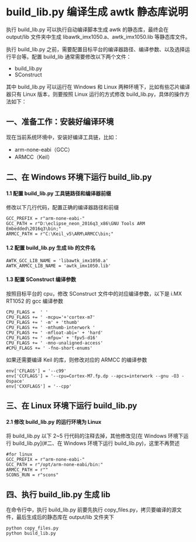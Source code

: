 # build_lib.py 编译生成 awtk 静态库说明

执行 build_lib.py 可以执行自动编译脚本生成 awtk 的静态库，最终会在 output/lib 文件夹中生成 libawtk_imx1050.a、awtk_imx1050.lib 等静态库文件。

执行 build_lib.py 之前，需要配置目标平台的编译器路径、编译参数、以及选择运行平台等。配置 build_lib 通常需要修改以下两个文件：

- build_lib.py
- SConstruct

其中 build_lib.py 可以运行在 Windows 和 Linux 两种环境下，比如有些芯片编译器只有 Linux 版本，则要按照 Linux 运行的方式修改 build_lib.py，具体的操作方法如下：

## 一、准备工作：安装好编译环境

现在当前系统环境中，安装好编译工具链，比如：

- arm-none-eabi（GCC）
- ARMCC（Keil）

## 二、在 Windows 环境下运行 build_lib.py

#### 1.1 配置 build_lib.py 工具链路径和编译器前缀

修改以下几行代码，配置正确的编译器路径和前缀

```
GCC_PREFIX = r"arm-none-eabi-"
GCC_PATH = r"D:\eclipse_neon_2016q3_x86\GNU Tools ARM Embedded\2016q3\bin;"
ARMCC_PATH = r"C:\Keil_v5\ARM\ARMCC\bin;"
```

#### 1.2 配置 build_lib.py 生成 lib 的文件名

```
AWTK_GCC_LIB_NAME = 'libawtk_imx1050.a'
AWTK_ARMCC_LIB_NAME = 'awtk_imx1050.lib'
```

#### 1.3 配置 SConstruct 编译参数

按照目标平台的 cpu，修改 SConstruct 文件中的对应编译参数，以下是 i.MX RT1052 的 gcc 编译参数

```
CPU_FLAGS =  ' '
CPU_FLAGS += ' -mcpu='+'cortex-m7'
CPU_FLAGS += ' -m' + 'thumb'
CPU_FLAGS += ' -mthumb-interwork '
CPU_FLAGS += ' -mfloat-abi=' + 'hard'
CPU_FLAGS += ' -mfpu=' + 'fpv5-d16'
CPU_FLAGS += ' -mno-unaligned-access'
#CPU_FLAGS += ' -fno-short-enums'
```

如果还需要编译 Keil 的库，则修改对应的 ARMCC 的编译参数

```
env['CFLAGS'] = '--c99'
env['CCFLAGS'] = '--cpu=Cortex-M7.fp.dp --apcs=interwork --gnu -O3 -Ospace'
env['CXXFLAGS'] = '--cpp'
```

## 三、在 Linux 环境下运行 build_lib.py

#### 2.1 修改 build_lib.py 的运行环境为 Linux

将 build_lib.py 以下 2~5 行代码的注释去掉，其他修改见[在 Windows 环境下运行 build_lib.py](#二、在 Windows 环境下运行 build_lib.py)，这里不再赘述

```
#for linux
GCC_PREFIX = r"arm-none-eabi-"
GCC_PATH = r"/opt/arm-none-eabi/bin:"
ARMCC_PATH = r""
SCONS_RUN = r"scons"
```

##  四、执行 build_lib.py 生成 lib

在命令行中，执行 build_lib.py 前要先执行 copy_files.py，拷贝要编译的源文件，最后生成后的静态库在 output/lib 文件夹下

```
python copy_files.py
python build_lib.py
```

